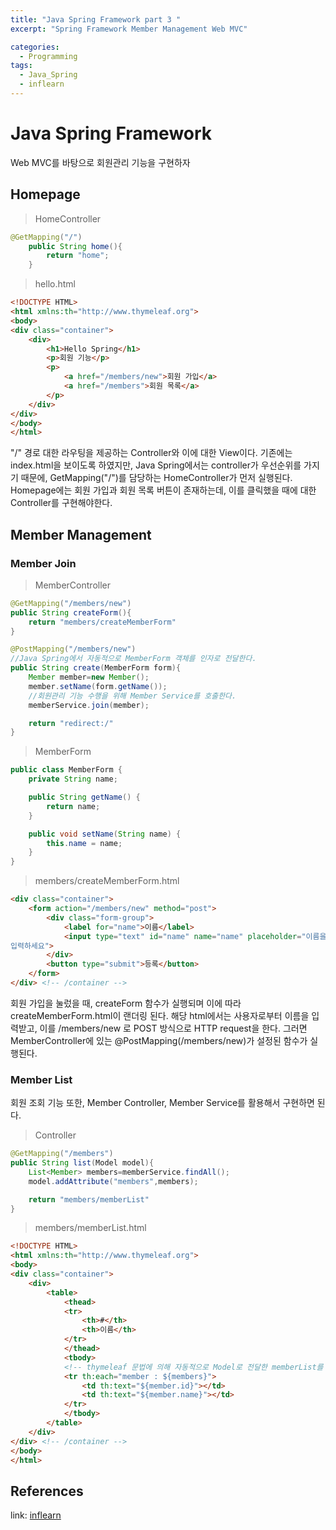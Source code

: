 ```yaml
---
title: "Java Spring Framework part 3 "
excerpt: "Spring Framework Member Management Web MVC"

categories:
  - Programming
tags:
  - Java_Spring
  - inflearn
---
```

# Java Spring Framework 
Web MVC를 바탕으로 회원관리 기능을 구현하자

## Homepage
>HomeController
```java
@GetMapping("/")
    public String home(){
        return "home";
    }
```
>hello.html
```html
<!DOCTYPE HTML>
<html xmlns:th="http://www.thymeleaf.org">
<body>
<div class="container">
    <div>
        <h1>Hello Spring</h1>
        <p>회원 기능</p>
        <p>
            <a href="/members/new">회원 가입</a>
            <a href="/members">회원 목록</a>
        </p>
    </div>
</div>
</body>
</html>
```
"/" 경로 대한 라우팅을 제공하는 Controller와 이에 대한 View이다. 기존에는 index.html을 보이도록 하였지만, Java Spring에서는 controller가 우선순위를 가지기 때문에, GetMapping("/")를 담당하는 HomeController가 먼저 실행된다.
Homepage에는 회원 가입과 회원 목록 버튼이 존재하는데, 이를 클릭했을 때에 대한 Controller를 구현해야한다.
## Member Management
### Member Join
>MemberController
```java
@GetMapping("/members/new")
public String createForm(){
    return "members/createMemberForm"
}

@PostMapping("/members/new")
//Java Spring에서 자동적으로 MemberForm 객체를 인자로 전달한다.
public String create(MemberForm form){
    Member member=new Member();
    member.setName(form.getName());
    //회원관리 기능 수행을 위해 Member Service를 호출한다.
    memberService.join(member);

    return "redirect:/"
}
```
>MemberForm
```java
public class MemberForm {
    private String name;

    public String getName() {
        return name;
    }

    public void setName(String name) {
        this.name = name;
    }
}
```

>members/createMemberForm.html
```html
<div class="container">
    <form action="/members/new" method="post">
        <div class="form-group">
            <label for="name">이름</label>
            <input type="text" id="name" name="name" placeholder="이름을
입력하세요">
        </div>
        <button type="submit">등록</button>
    </form>
</div> <!-- /container -->
```
회원 가입을 눌렀을 때, createForm 함수가 실행되며 이에 따라 createMemberForm.html이 랜더링 된다. 해당 html에서는 사용자로부터 이름을 입력받고, 이를 /members/new 로 POST 방식으로 HTTP request을 한다. 그러면 MemberController에 있는 @PostMapping(/members/new)가 설정된 함수가 실행된다.

### Member List
회원 조회 기능 또한, Member Controller, Member Service를 활용해서 구현하면 된다.

>Controller
```java
@GetMapping("/members")
public String list(Model model){
    List<Member> members=memberService.findAll();
    model.addAttribute("members",members);

    return "members/memberList"
}
```
>members/memberList.html
```html
<!DOCTYPE HTML>
<html xmlns:th="http://www.thymeleaf.org">
<body>
<div class="container">
    <div>
        <table>
            <thead>
            <tr>
                <th>#</th>
                <th>이름</th>
            </tr>
            </thead>
            <tbody>
            <!-- thymeleaf 문법에 의해 자동적으로 Model로 전달한 memberList를 이용해서 있는 각각의  member에 대한 랜더링을 자동으로 진행한다. -->
            <tr th:each="member : ${members}">
                <td th:text="${member.id}"></td>
                <td th:text="${member.name}"></td>
            </tr>
            </tbody>
        </table>
    </div>
</div> <!-- /container -->
</body>
</html>
```

## References
link: [inflearn](https://www.inflearn.com/roadmaps/373)
